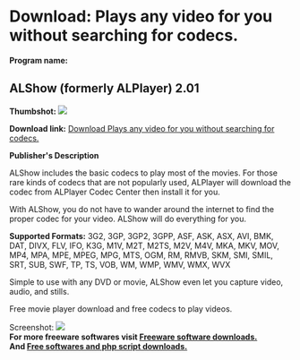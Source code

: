 # Download: Plays any video for you without searching for codecs.

**Program name:**

## ALShow (formerly ALPlayer) 2.01

  
**Thumbshot:** ![](http://www.freewarefiles.com/screenshot/alshow_md.gif)   
  
**Download link:** [Download Plays any video for you without searching for codecs.](http://freesoftwares.boysofts.com/ALPlayer_program_23804.html)  
  


**Publisher's Description**  
  


ALShow includes the basic codecs to play most of the movies. For those rare kinds of codecs that are not popularly used, ALPlayer will download the codec from ALPlayer Codec Center then install it for you. 

With ALShow, you do not have to wander around the internet to find the proper codec for your video. ALShow will do everything for you.

**Supported Formats:** 3G2, 3GP, 3GP2, 3GPP, ASF, ASK, ASX, AVI, BMK, DAT, DIVX, FLV, IFO, K3G, M1V, M2T, M2TS, M2V, M4V, MKA, MKV, MOV, MP4, MPA, MPE, MPEG, MPG, MTS, OGM, RM, RMVB, SKM, SMI, SMIL, SRT, SUB, SWF, TP, TS, VOB, WM, WMP, WMV, WMX, WVX 

Simple to use with any DVD or movie, ALShow even let you capture video, audio, and stills. 

Free movie player download and free codecs to play videos. 

  
  
Screenshot: ![](http://www.freewarefiles.com/screenshot/alshow.gif)   
**For more freeware softwares visit [Freeware software downloads.](http://freesoftwares.boysofts.com/)**   
**And [Free softwares and php script downloads.](http://www.boysofts.com/)**
